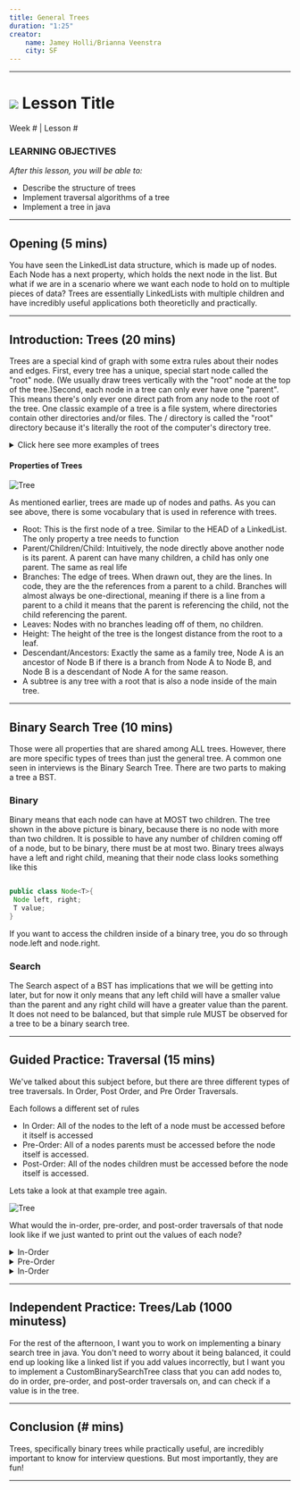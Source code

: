 ```yaml
---
title: General Trees
duration: "1:25"
creator:
    name: Jamey Holli/Brianna Veenstra
    city: SF
---
```



---
# ![](https://ga-dash.s3.amazonaws.com/production/assets/logo-9f88ae6c9c3871690e33280fcf557f33.png) Lesson Title
Week # | Lesson #

### LEARNING OBJECTIVES
*After this lesson, you will be able to:*
- Describe the structure of trees
- Implement traversal algorithms of a tree
- Implement a tree in java


---
<a name="opening"></a>
## Opening (5 mins)

You have seen the LinkedList data structure, which is made up of nodes. Each Node has a next property, which holds the next node in the list. But what if we are in a scenario where we want each node to hold on to multiple pieces of data? Trees are essentially LinkedLists with multiple children and have 
incredibly useful applications both theoreticlly and practically. 
***

<a name="introduction"></a>
## Introduction: Trees (20 mins)


Trees are a special kind of graph with some extra rules about their nodes and edges. First, every tree has a unique, special start node called the "root" node. (We usually draw trees vertically with the "root" node at the top of the tree.)Second, each node in a tree can only ever have one "parent". This means there's only ever one direct path from any node to the root of the tree. One classic example of a tree is a file system, where directories contain other directories and/or files. The / directory is called the "root" directory because it's literally the root of the computer's directory tree. 

<details>
  <summary>Click here see more examples of trees</summary>
- XML tree
- comment trees
- data compression algorithm trees
- single-elimination tournaments
- calculator's order of operations
</details>


#### Properties of Trees

![Tree](http://holowczak.com/wp-content/uploads/tree_example.gif)

As mentioned earlier, trees are made up of nodes and paths. As you can see above, there is some vocabulary that is used in reference with trees. 

- Root:  This is the first node of a tree. Similar to the HEAD of a LinkedList. The only property a tree needs to function
- Parent/Children/Child: Intuitively, the node directly above another node is its parent. A parent can have many children, a child has only one parent. The same as real life
- Branches: The edge of trees. When drawn out, they are the lines. In code, they are the the references from a parent to a child. Branches will almost always be one-directional, meaning if there is a line from a parent to a child it means that the parent is referencing the child, not the child referencing the parent. 
- Leaves: Nodes with no branches leading off of them, no children. 
- Height: The height of the tree is the longest distance from the root to a leaf. 
- Descendant/Ancestors: Exactly the same as a  family tree, Node A is an ancestor of Node B if there is a branch from Node A to Node B, and Node B is a descendant of Node A for the same reason. 
- A subtree is any tree with a root that is also a node inside of the main tree. 

***



<a name="Binary Search Tree"></a>
## Binary Search Tree (10 mins)

Those were all properties that are shared among ALL trees. However, there are more specific types of trees than just the general tree. A common one seen in interviews is the Binary Search Tree. There are two parts to making a tree a BST. 

### Binary

 Binary means that each node can have at MOST two children. The tree shown in the above picture is binary, because there is no node with more than two children. It is possible to have any number of children coming off of a node, but to be binary, there must be at most two. Binary trees always have a left and right child, meaning that their node class looks something like this

 ```java

 public class Node<T>{
  Node left, right;
  T value;
 }
```
If you want to access the children inside of a binary tree, you do so through node.left and node.right. 

### Search

The Search aspect of a BST has implications that we will be getting into later, but for now it only means that any left child will have a smaller value than the parent and any right child will have a greater value than the parent. It does not need to be balanced, but that simple rule MUST be observed for a tree to be a binary search tree. 
***

<a name="guided-practice: Traversals"></a>
## Guided Practice: Traversal (15 mins)

We've talked about this subject before, but there are three different types of tree traversals. In Order, Post Order, and Pre Order Traversals. 

Each follows a different set of rules

- In Order: All of the nodes to the left of a node must be accessed before it itself is accessed
- Pre-Order: All of a nodes parents must be accessed before the node itself is accessed. 
- Post-Order: All of the nodes children must be accessed before the node itself is accessed. 

Lets take a look at that example tree again.

![Tree](http://holowczak.com/wp-content/uploads/tree_example.gif)

 What would the in-order, pre-order, and post-order traversals of that node look like if we just wanted to print out the values of each node?

<details>
  <summary>In-Order</summary>
    1 3 4 5 7 8 10

    NOTE: Notice that on a binary search tree the in order traversal gives us the numbers actually in order. 
</details>

<details>
  <summary>Pre-Order</summary>
    5 3 1 4 8 7 10
</details>

<details>
  <summary>In-Order</summary>
    10 7 8 1 4 3 5 
</details>


***

<a name="ind-practice"></a>
## Independent Practice: Trees/Lab (1000 minutess)

For the rest of the afternoon, I want you to work on implementing a binary search tree in java. You don't need to worry about it being balanced, it could end up looking like a linked list if you add values incorrectly, but I want you to implement a CustomBinarySearchTree class that you can add nodes to, do in order, pre-order, and post-order traversals on, and can check if a value is in the tree. 


***

<a name="conclusion"></a>
## Conclusion (# mins)

Trees, specifically binary trees while practically useful, are incredibly important to know for interview questions. But most importantly, they are fun!

***
